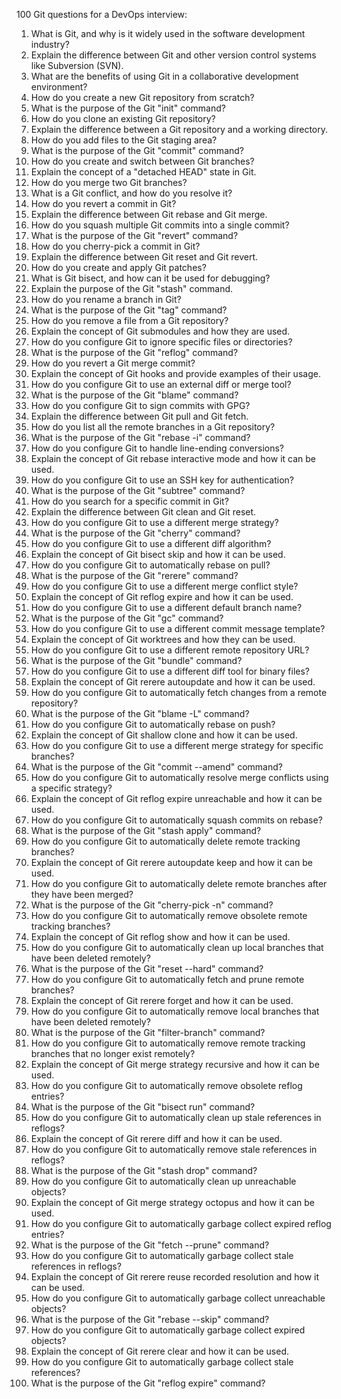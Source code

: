  100  Git questions for a DevOps interview:

1. What is Git, and why is it widely used in the software development industry?
2. Explain the difference between Git and other version control systems like Subversion (SVN).
3. What are the benefits of using Git in a collaborative development environment?
4. How do you create a new Git repository from scratch?
5. What is the purpose of the Git "init" command?
6. How do you clone an existing Git repository?
7. Explain the difference between a Git repository and a working directory.
8. How do you add files to the Git staging area?
9. What is the purpose of the Git "commit" command?
10. How do you create and switch between Git branches?
11. Explain the concept of a "detached HEAD" state in Git.
12. How do you merge two Git branches?
13. What is a Git conflict, and how do you resolve it?
14. How do you revert a commit in Git?
15. Explain the difference between Git rebase and Git merge.
16. How do you squash multiple Git commits into a single commit?
17. What is the purpose of the Git "revert" command?
18. How do you cherry-pick a commit in Git?
19. Explain the difference between Git reset and Git revert.
20. How do you create and apply Git patches?
21. What is Git bisect, and how can it be used for debugging?
22. Explain the purpose of the Git "stash" command.
23. How do you rename a branch in Git?
24. What is the purpose of the Git "tag" command?
25. How do you remove a file from a Git repository?
26. Explain the concept of Git submodules and how they are used.
27. How do you configure Git to ignore specific files or directories?
28. What is the purpose of the Git "reflog" command?
29. How do you revert a Git merge commit?
30. Explain the concept of Git hooks and provide examples of their usage.
31. How do you configure Git to use an external diff or merge tool?
32. What is the purpose of the Git "blame" command?
33. How do you configure Git to sign commits with GPG?
34. Explain the difference between Git pull and Git fetch.
35. How do you list all the remote branches in a Git repository?
36. What is the purpose of the Git "rebase -i" command?
37. How do you configure Git to handle line-ending conversions?
38. Explain the concept of Git rebase interactive mode and how it can be used.
39. How do you configure Git to use an SSH key for authentication?
40. What is the purpose of the Git "subtree" command?
41. How do you search for a specific commit in Git?
42. Explain the difference between Git clean and Git reset.
43. How do you configure Git to use a different merge strategy?
44. What is the purpose of the Git "cherry" command?
45. How do you configure Git to use a different diff algorithm?
46. Explain the concept of Git bisect skip and how it can be used.
47. How do you configure Git to automatically rebase on pull?
48. What is the purpose of the Git "rerere" command?
49. How do you configure Git to use a different merge conflict style?
50. Explain the concept of Git reflog expire and how it can be used.
51. How do you configure Git to use a different default branch name?
52. What is the purpose of the Git "gc" command?
53. How do you configure Git to use a different commit message template?
54. Explain the concept of Git worktrees and how they can be used.
55. How do you configure Git to use a different remote repository URL?
56. What is the purpose of the Git "bundle" command?
57. How do you configure Git to use a different diff tool for binary files?
58. Explain the concept of Git rerere autoupdate and how it can be used.
59. How do you configure Git to automatically fetch changes from a remote repository?
60. What is the purpose of the Git "blame -L" command?
61. How do you configure Git to automatically rebase on push?
62. Explain the concept of Git shallow clone and how it can be used.
63. How do you configure Git to use a different merge strategy for specific branches?
64. What is the purpose of the Git "commit --amend" command?
65. How do you configure Git to automatically resolve merge conflicts using a specific strategy?
66. Explain the concept of Git reflog expire unreachable and how it can be used.
67. How do you configure Git to automatically squash commits on rebase?
68. What is the purpose of the Git "stash apply" command?
69. How do you configure Git to automatically delete remote tracking branches?
70. Explain the concept of Git rerere autoupdate keep and how it can be used.
71. How do you configure Git to automatically delete remote branches after they have been merged?
72. What is the purpose of the Git "cherry-pick -n" command?
73. How do you configure Git to automatically remove obsolete remote tracking branches?
74. Explain the concept of Git reflog show and how it can be used.
75. How do you configure Git to automatically clean up local branches that have been deleted remotely?
76. What is the purpose of the Git "reset --hard" command?
77. How do you configure Git to automatically fetch and prune remote branches?
78. Explain the concept of Git rerere forget and how it can be used.
79. How do you configure Git to automatically remove local branches that have been deleted remotely?
80. What is the purpose of the Git "filter-branch" command?
81. How do you configure Git to automatically remove remote tracking branches that no longer exist remotely?
82. Explain the concept of Git merge strategy recursive and how it can be used.
83. How do you configure Git to automatically remove obsolete reflog entries?
84. What is the purpose of the Git "bisect run" command?
85. How do you configure Git to automatically clean up stale references in reflogs?
86. Explain the concept of Git rerere diff and how it can be used.
87. How do you configure Git to automatically remove stale references in reflogs?
88. What is the purpose of the Git "stash drop" command?
89. How do you configure Git to automatically clean up unreachable objects?
90. Explain the concept of Git merge strategy octopus and how it can be used.
91. How do you configure Git to automatically garbage collect expired reflog entries?
92. What is the purpose of the Git "fetch --prune" command?
93. How do you configure Git to automatically garbage collect stale references in reflogs?
94. Explain the concept of Git rerere reuse recorded resolution and how it can be used.
95. How do you configure Git to automatically garbage collect unreachable objects?
96. What is the purpose of the Git "rebase --skip" command?
97. How do you configure Git to automatically garbage collect expired objects?
98. Explain the concept of Git rerere clear and how it can be used.
99. How do you configure Git to automatically garbage collect stale references?
100. What is the purpose of the Git "reflog expire" command?

